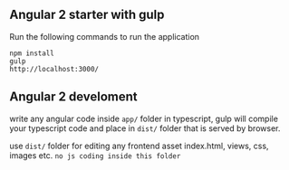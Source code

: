 ## Angular 2 starter with gulp

Run the following commands to run the application

```
npm install
gulp
http://localhost:3000/
```

## Angular 2 develoment

write any angular code inside `app/` folder in typescript, gulp will compile your typescript code and place in `dist/` folder that is served by browser.

use `dist/` folder for editing any frontend asset index.html, views, css, images etc. `no js coding inside this folder`